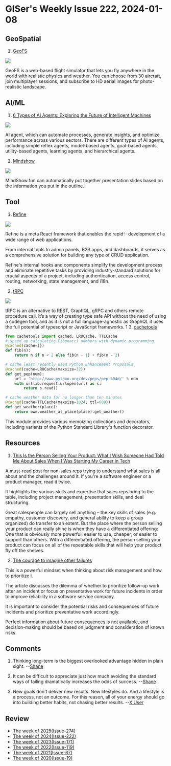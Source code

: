 # GISer's Weekly Issue 222, 2024-01-08

## GeoSpatial

1. [GeoFS](https://www.geo-fs.com/geofs.php)

![](https://imgs.zhubai.love/8934360326fa4cc4a780c59442e4757d_2192261542853668864.png)

GeoFS is a web-based flight simulator that lets you fly anywhere in the world with realistic physics and weather. You can choose from 30 aircraft, join multiplayer sessions, and subscribe to HD aerial images for photo-realistic landscape.

## AI/ML

1. [6 Types of AI Agents: Exploring the Future of Intelligent Machines](https://www.simform.com/blog/types-of-ai-agents/)

![](https://www.simform.com/wp-content/uploads/2023/07/Learning-Agent.png)

AI agent, which can automate processes, generate insights, and optimize performance across various sectors. There are different types of AI agents, including simple reflex agents, model-based agents, goal-based agents, utility-based agents, learning agents, and hierarchical agents.

2. [Mindshow](https://www.mindshow.fun/)

![](https://ph-files.imgix.net/e144c66a-5ef3-4f64-a07d-53da3d9bc27a.jpeg?auto=compress&codec=mozjpeg&cs=strip&auto=format&fm=pjpg&w=1076&h=644&fit=max&dpr=1)

MindShow.fun can automatically put together presentation slides based on the information you put in the outline.

## Tool

1. [Refine](https://github.com/refinedev/refine)

![](https://camo.githubusercontent.com/ea73364f3029a62f991b58aa6872945b13c7560adcff6692f99eba84c8e867c0/68747470733a2f2f726566696e652e616d73332e63646e2e6469676974616c6f6365616e7370616365732e636f6d2f776562736974652f7374617469632f696d672f6e65772d6469616772616d2e6a7067)

Refine is a meta React framework that enables the rapid✨ development of a wide range of web applications.

From internal tools to admin panels, B2B apps, and dashboards, it serves as a comprehensive solution for building any type of CRUD application.

Refine's internal hooks and components simplify the development process and eliminate repetitive tasks by providing industry-standard solutions for crucial aspects of a project, including authentication, access control, routing, networking, state management, and i18n.

2. [tRPC](https://trpc.io/)

![](https://camo.githubusercontent.com/71e5b599406ae18a7f4b8fe8675be31376eb188971950f0c8afb907343fd4633/68747470733a2f2f6173736574732e747270632e696f2f7777772f7631302f7631302d6461726b2d6c616e6473636170652e676966)

tRPC is an alternative to REST, GraphQL, gRPC and others remote procedure call. It’s a way of creating type safe API without the need of using a codegen tool, and as it is not a full language-agnostic as GraphQL it uses the full potential of typescript or JavaScript frameworks.
1 3. [cachetools](https://github.com/tkem/cachetools)

```python
from cachetools import cached, LRUCache, TTLCache
# speed up calculating Fibonacci numbers with dynamic programming
@cached(cache={})
def fib(n):
    return n if n < 2 else fib(n - 1) + fib(n - 2)

# cache least recently used Python Enhancement Proposals
@cached(cache=LRUCache(maxsize=32))
def get_pep(num):
    url = 'http://www.python.org/dev/peps/pep-%04d/' % num
    with urllib.request.urlopen(url) as s:
        return s.read()

# cache weather data for no longer than ten minutes
@cached(cache=TTLCache(maxsize=1024, ttl=600))
def get_weather(place):
    return owm.weather_at_place(place).get_weather()
```

This module provides various memoizing collections and decorators, including variants of the Python Standard Library's function decorator.

## Resources

1. [This Is the Person Selling Your Product: What I Wish Someone Had Told Me About Sales When I Was Starting My Career in Tech](https://blog.staysaasy.com/p/this-is-the-person-selling-your-product)

A must-read post for non-sales reps trying to understand what sales is all about and the challenges around it. If you're a software engineer or a product manager, read it twice.

It highlights the various skills and expertise that sales reps bring to the table, including project management, presentation skills, and deal structuring.

Great salespeople can largely sell anything – the key skills of sales (e.g. empathy, customer discovery, and general ability to keep a group organized) do transfer to an extent. But the place where the person selling your product can really shine is when they have a differentiated offering: One that is obviously more powerful, easier to use, cheaper, or easier to support than others. With a differentiated offering, the person selling your product can focus on all of the repeatable skills that will help your product fly off the shelves.

2. [The courage to imagine other failures](https://surfingcomplexity.blog/2023/12/22/the-courage-to-imagine-other-failures/)

This is a powerful mindset when thinking about risk management and how to prioritize i.

The article discusses the dilemma of whether to prioritize follow-up work after an incident or focus on preventative work for future incidents in order to improve reliability in a software service company.

It is important to consider the potential risks and consequences of future incidents and prioritize preventative work accordingly.

Perfect information about future consequences is not available, and decision-making should be based on judgment and consideration of known risks.

## Comments

1. Thinking long-term is the biggest overlooked advantage hidden in plain sight.
   --[Shane](https://fs.blog/brain-food/january-7-2024/)

2. It can be difficult to appreciate just how much avoiding the standard ways of failing dramatically increases the odds of success.
   --[Shane](https://fs.blog/brain-food/january-7-2024/)

3. New goals don't deliver new results. New lifestyles do. And a lifestyle is a process, not an outcome. For this reason, all of your energy should go into building better habits, not chasing better results.
   --[X User](https://twitter.com/JamesClear/status/1742971849015738434)

## Review

- [The week of 2025(Issue-274)](../2025/issue-274.md)
- [The week of 2024(Issue-222)](../2024/issue-222.md)
- [The week of 2023(Issue-171)](../2023/issue-171.md)
- [The week of 2022(Issue-119)](../2022/issue-119.md)
- [The week of 2021(Issue-67)](../2021/issue-67.md)
- [The week of 2020(Issue-19)](../2020/issue-19.md)

